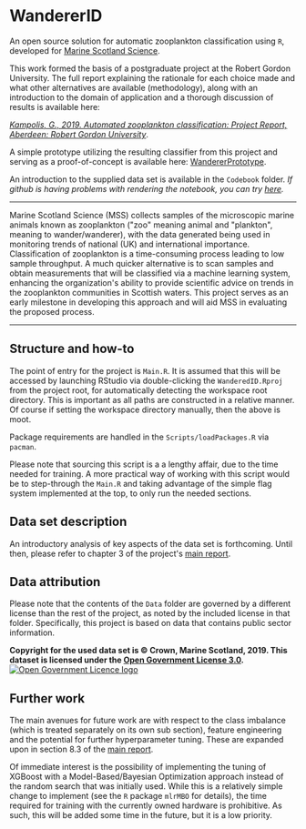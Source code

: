 # WandererID
An open source solution for automatic zooplankton classification using `R`, developed for [Marine Scotland Science](https://www2.gov.scot/Topics/marine/science).

This work formed the basis of a postgraduate project at the Robert Gordon University. The full report explaining the rationale for each choice made and what other alternatives are available (methodology), along with an introduction to the domain of application and a thorough discussion of results is available here: 

[*Kampolis, G., 2019. Automated zooplankton classification: Project Report, Aberdeen: Robert Gordon University*](http://j.mp/gkampolisMSc).

A simple prototype utilizing the resulting classifier from this project and serving as a proof-of-concept is available here: [WandererPrototype](https://github.com/gkampolis/WandererPrototype).

An introduction to the supplied data set is available in the `Codebook` folder. *If github is having problems with rendering the notebook, you can try [here](https://nbviewer.jupyter.org/github/gkampolis/WandererID/blob/master/Codebook/Codebook_EDA.ipynb).*

---

Marine Scotland Science (MSS) collects samples of the microscopic marine animals known as zooplankton ("zoo" meaning animal and "plankton", meaning to wander/wanderer), with the data generated being used in monitoring trends of national (UK) and international importance. Classification of zooplankton is a time-consuming process leading to low sample throughput. A much quicker alternative is to scan samples and obtain measurements that will be classified via a machine learning system, enhancing the organization's ability to provide scientific advice on trends in the zooplankton communities in Scottish waters. This project serves as an early milestone in developing this approach and will aid MSS in evaluating the proposed process. 

---

## Structure and how-to

The point of entry for the project is `Main.R`. It is assumed that this will be accessed by launching RStudio via double-clicking the `WanderedID.Rproj` from the project root, for automatically detecting the workspace root directory. This is important as all paths are constructed in a relative manner. Of course if setting the workspace directory manually, then the above is moot.

Package requirements are handled in the `Scripts/loadPackages.R` via `pacman`.

Please note that sourcing this script is a a lengthy affair, due to the time needed for training. A more practical way of working with this script would be to step-through the `Main.R` and taking advantage of the simple flag system implemented at the top, to only run the needed sections.

## Data set description

An introductory analysis of key aspects of the data set is forthcoming. Until then, please refer to chapter 3 of the project's [main report](https://www.gkampolis.com/MScReport/gkampolisAutomatedZooplanktonClassification.pdf).

## Data attribution

Please note that the contents of the `Data` folder are governed by a different license than the rest of the project, as noted by the included license in that folder. Specifically, this project is based on data that contains public sector information.

**Copyright for the used data set is © Crown, Marine Scotland, 2019. This dataset is licensed under the [Open Government License 3.0](http://www.nationalarchives.gov.uk/doc/open-government-licence/version/3).** <a href="http://www.nationalarchives.gov.uk/doc/open-government-licence/"><img alt="Open Government Licence logo" src="https://www.nationalarchives.gov.uk/images/infoman/ogl-symbol-41px-retina-black.png"></a> 


## Further work

The main avenues for future work are with respect to the class imbalance (which is treated separately on its own sub section), feature engineering and the potential for further hyperparameter tuning. These are expanded upon in section 8.3 of the [main report](https://www.gkampolis.com/MScReport/gkampolisAutomatedZooplanktonClassification.pdf).

Of immediate interest is the possibility of implementing the tuning of XGBoost with a Model-Based/Bayesian Optimization approach instead of the random search that was initially used. While this is a relatively simple change to implement (see the `R` package `mlrMBO` for details), the time required for training with the currently owned hardware is prohibitive. As such, this will be added some time in the future, but it is a low priority.